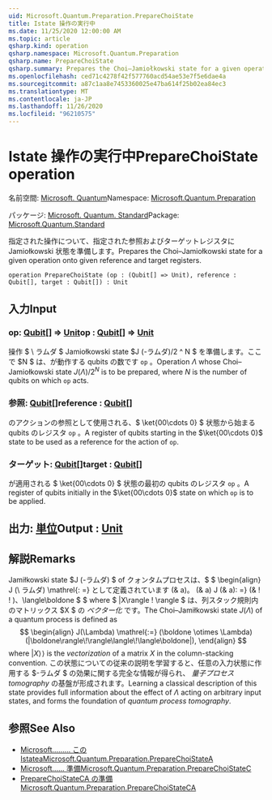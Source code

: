 ```yaml
---
uid: Microsoft.Quantum.Preparation.PrepareChoiState
title: Istate 操作の実行中
ms.date: 11/25/2020 12:00:00 AM
ms.topic: article
qsharp.kind: operation
qsharp.namespace: Microsoft.Quantum.Preparation
qsharp.name: PrepareChoiState
qsharp.summary: Prepares the Choi–Jamiołkowski state for a given operation onto given reference and target registers.
ms.openlocfilehash: ced71c4278f42f577760acd54ae53e7f5e6dae4a
ms.sourcegitcommit: a87c1aa8e7453360025e47ba614f25b02ea84ec3
ms.translationtype: MT
ms.contentlocale: ja-JP
ms.lasthandoff: 11/26/2020
ms.locfileid: "96210575"
---
```

# <a name="preparechoistate-operation"></a><span data-ttu-id="2f9c8-102">Istate 操作の実行中</span><span class="sxs-lookup"><span data-stu-id="2f9c8-102">PrepareChoiState operation</span></span>

<span data-ttu-id="2f9c8-103">名前空間: [Microsoft. Quantum](xref:Microsoft.Quantum.Preparation)</span><span class="sxs-lookup"><span data-stu-id="2f9c8-103">Namespace: [Microsoft.Quantum.Preparation](xref:Microsoft.Quantum.Preparation)</span></span>

<span data-ttu-id="2f9c8-104">パッケージ: [Microsoft. Quantum. Standard](https://nuget.org/packages/Microsoft.Quantum.Standard)</span><span class="sxs-lookup"><span data-stu-id="2f9c8-104">Package: [Microsoft.Quantum.Standard](https://nuget.org/packages/Microsoft.Quantum.Standard)</span></span>


<span data-ttu-id="2f9c8-105">指定された操作について、指定された参照およびターゲットレジスタに Jamiołkowski 状態を準備します。</span><span class="sxs-lookup"><span data-stu-id="2f9c8-105">Prepares the Choi–Jamiołkowski state for a given operation onto given reference and target registers.</span></span>

```qsharp
operation PrepareChoiState (op : (Qubit[] => Unit), reference : Qubit[], target : Qubit[]) : Unit
```


## <a name="input"></a><span data-ttu-id="2f9c8-106">入力</span><span class="sxs-lookup"><span data-stu-id="2f9c8-106">Input</span></span>

### <a name="op--qubit--unit"></a><span data-ttu-id="2f9c8-107">op: [Qubit](xref:microsoft.quantum.lang-ref.qubit)[] => [Unit](xref:microsoft.quantum.lang-ref.unit)</span><span class="sxs-lookup"><span data-stu-id="2f9c8-107">op : [Qubit](xref:microsoft.quantum.lang-ref.qubit)[] => [Unit](xref:microsoft.quantum.lang-ref.unit)</span></span> 

<span data-ttu-id="2f9c8-108">操作 $ \ ラムダ $ Jamiołkowski state $J (-ラムダ)/2 ^ N $ を準備します。ここで $N $ は、が動作する qubits の数です `op` 。</span><span class="sxs-lookup"><span data-stu-id="2f9c8-108">Operation $\Lambda$ whose Choi–Jamiołkowski state $J(\Lambda) / 2^N$ is to be prepared, where $N$ is the number of qubits on which `op` acts.</span></span>


### <a name="reference--qubit"></a><span data-ttu-id="2f9c8-109">参照: [Qubit](xref:microsoft.quantum.lang-ref.qubit)[]</span><span class="sxs-lookup"><span data-stu-id="2f9c8-109">reference : [Qubit](xref:microsoft.quantum.lang-ref.qubit)[]</span></span>

<span data-ttu-id="2f9c8-110">のアクションの参照として使用される、$ \ket{00\cdots 0} $ 状態から始まる qubits のレジスタ `op` 。</span><span class="sxs-lookup"><span data-stu-id="2f9c8-110">A register of qubits starting in the $\ket{00\cdots 0}$ state to be used as a reference for the action of `op`.</span></span>


### <a name="target--qubit"></a><span data-ttu-id="2f9c8-111">ターゲット: [Qubit](xref:microsoft.quantum.lang-ref.qubit)[]</span><span class="sxs-lookup"><span data-stu-id="2f9c8-111">target : [Qubit](xref:microsoft.quantum.lang-ref.qubit)[]</span></span>

<span data-ttu-id="2f9c8-112">が適用される $ \ket{00\cdots 0} $ 状態の最初の qubits のレジスタ `op` 。</span><span class="sxs-lookup"><span data-stu-id="2f9c8-112">A register of qubits initially in the $\ket{00\cdots 0}$ state on which `op` is to be applied.</span></span>



## <a name="output--unit"></a><span data-ttu-id="2f9c8-113">出力: [単位](xref:microsoft.quantum.lang-ref.unit)</span><span class="sxs-lookup"><span data-stu-id="2f9c8-113">Output : [Unit](xref:microsoft.quantum.lang-ref.unit)</span></span>



## <a name="remarks"></a><span data-ttu-id="2f9c8-114">解説</span><span class="sxs-lookup"><span data-stu-id="2f9c8-114">Remarks</span></span>

<span data-ttu-id="2f9c8-115">Jamiłkowski state $J (-ラムダ) $ of クォンタムプロセスは、$ $ \begin{align} J (\ ラムダ) \mathrel{: =} として定義されています (& a)。 (& a) J (& a): =} (& \! \! )、\langle\boldone $ $ where $ |X\rangle \! \rangle $ は、列スタック規則内のマトリックス $X $ の *ベクター化* です。</span><span class="sxs-lookup"><span data-stu-id="2f9c8-115">The Choi–Jamiłkowski state $J(\Lambda)$ of a quantum process is defined as $$ \begin{align} J(\Lambda) \mathrel{:=} (\boldone \otimes \Lambda) (|\boldone\rangle\!\rangle\langle\!\langle\boldone|), \end{align} $$ where $|X\rangle\!\rangle$ is the *vectorization* of a matrix $X$ in the column-stacking convention.</span></span> <span data-ttu-id="2f9c8-116">この状態についての従来の説明を学習すると、任意の入力状態に作用する $-ラムダ $ の効果に関する完全な情報が得られ、 *量子プロセス tomography* の基盤が形成されます。</span><span class="sxs-lookup"><span data-stu-id="2f9c8-116">Learning a classical description of this state provides full information about the effect of $\Lambda$ acting on arbitrary input states, and forms the foundation of *quantum process tomography*.</span></span>

## <a name="see-also"></a><span data-ttu-id="2f9c8-117">参照</span><span class="sxs-lookup"><span data-stu-id="2f9c8-117">See Also</span></span>

- [<span data-ttu-id="2f9c8-118">Microsoft......... この Istatea</span><span class="sxs-lookup"><span data-stu-id="2f9c8-118">Microsoft.Quantum.Preparation.PrepareChoiStateA</span></span>](xref:Microsoft.Quantum.Preparation.PrepareChoiStateA)
- [<span data-ttu-id="2f9c8-119">Microsoft...... 準備</span><span class="sxs-lookup"><span data-stu-id="2f9c8-119">Microsoft.Quantum.Preparation.PrepareChoiStateC</span></span>](xref:Microsoft.Quantum.Preparation.PrepareChoiStateC)
- [<span data-ttu-id="2f9c8-120">PrepareChoiStateCA の準備</span><span class="sxs-lookup"><span data-stu-id="2f9c8-120">Microsoft.Quantum.Preparation.PrepareChoiStateCA</span></span>](xref:Microsoft.Quantum.Preparation.PrepareChoiStateCA)